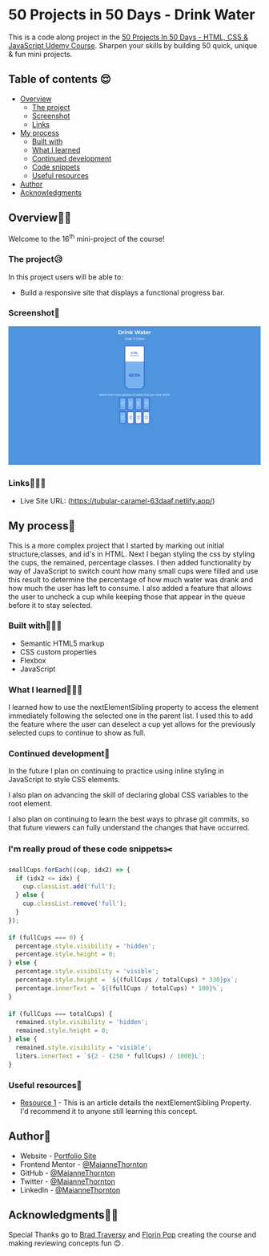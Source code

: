 # 50 Projects in 50 Days - Drink Water

This is a code along project in the [50 Projects In 50 Days - HTML, CSS & JavaScript Udemy Course](https://www.udemy.com/course/50-projects-50-days/). Sharpen your skills by building 50 quick, unique & fun mini projects.

## Table of contents 😌

- [Overview](#overview)
  - [The project](#the-project)
  - [Screenshot](#screenshot)
  - [Links](#links)
- [My process](#my-process)
  - [Built with](#built-with)
  - [What I learned](#what-i-learned)
  - [Continued development](#continued-development)
  - [Code snippets](#im-really-proud-of-these-code-snippets%EF%B8%8F)
  - [Useful resources](#useful-resources)
- [Author](#author)
- [Acknowledgments](#acknowledgments)

## Overview👋🏾

Welcome to the 16<sup>th</sup> mini-project of the course!

### The project😥

In this project users will be able to:

- Build a responsive site that displays a functional progress bar.

### Screenshot🌇

![](./screenshot.png)

### Links👩🏾‍💻

- Live Site URL: (https://tubular-caramel-63daaf.netlify.app/)

## My process💭

This is a more complex project that I started by marking out initial structure,classes, and id's in HTML. Next I began styling the css by styling the cups, the remained, percentage classes. I then added functionality by way of JavaScript to switch count how many small cups were filled and use this result to determine the percentage of how much water was drank and how much the user has left to consume. I also added a feature that allows the user to uncheck a cup while keeping those that appear in the queue before it to stay selected.

### Built with👷🏾‍♀️

- Semantic HTML5 markup
- CSS custom properties
- Flexbox
- JavaScript

### What I learned👩🏾‍🏫

I learned how to use the nextElementSibling property to access the element immediately following the selected one in the parent list. I used this to add the feature where the user can deselect a cup yet allows for the previously selected cups to continue to show as full.

### Continued development🔮

In the future I plan on continuing to practice using inline styling in JavaScript to style CSS elements.

I also plan on advancing the skill of declaring global CSS variables to the root element.

I also plan on continuing to learn the best ways to phrase git commits, so that future viewers can fully understand the changes that have occurred.

### I'm really proud of these code snippets✂️

```js
smallCups.forEach((cup, idx2) => {
  if (idx2 <= idx) {
    cup.classList.add('full');
  } else {
    cup.classList.remove('full');
  }
});

if (fullCups === 0) {
  percentage.style.visibility = 'hidden';
  percentage.style.height = 0;
} else {
  percentage.style.visibility = 'visible';
  percentage.style.height = `${(fullCups / totalCups) * 330}px`;
  percentage.innerText = `${(fullCups / totalCups) * 100}%`;
}

if (fullCups === totalCups) {
  remained.style.visibility = 'hidden';
  remained.style.height = 0;
} else {
  remained.style.visibility = 'visible';
  liters.innerText = `${2 - (250 * fullCups) / 1000}L`;
}
```

### Useful resources📖

- [Resource 1](https://developer.mozilla.org/en-US/docs/Web/API/Element/nextElementSibling) - This is an article details the nextElementSibling Property. I'd recommend it to anyone still learning this concept.

## Author🔎

- Website - [Portfolio Site](https://www.maiannethornton.com/Portfolio/index.html)
- Frontend Mentor - [@MaianneThornton](https://www.frontendmentor.io/profile/MaianneThornton)
- GitHub - [@MaianneThornton](GitHub.com/MaianneThornton)
- Twitter - [@MaianneThornton](https://twitter.com/MaianneThornton)
- LinkedIn - [@MaianneThornton](https://www.linkedin.com/in/maiannethornton/)

## Acknowledgments🙏🏾

Special Thanks go to [Brad Traversy](http://www.traversymedia.com/) and [Florin Pop](http://www.florin-pop.com/) creating the course and making reviewing concepts fun 😊.
